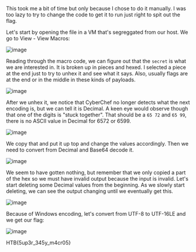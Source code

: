 This took me a bit of time but only because I chose to do it manually. I was too lazy to try to change the code to get it to run just right to spit out the flag.

Let's start by opening the file in a VM that's segreggated from our host. We go to View - View Macros:

![image](https://user-images.githubusercontent.com/80063008/198263734-89303b48-df12-445d-9db8-018d8d022bce.png)

Reading through the macro code, we can figure out that the `secret` is what we are interested in. It is broken up in pieces and hexed. I selected a piece at the end just to try to unhex it and see what it says. Also, usually flags are at the end or in the middle in these kinds of payloads.

![image](https://user-images.githubusercontent.com/80063008/198263958-3eb005f8-059f-4861-a239-db6c69547736.png)

After we unhex it, we notice that CyberChef no longer detects what the next encoding is, but we can tell it is Decimal. A keen eye would observe though that one of the digits is "stuck together". That should be a `65 72` and `65 99`, there is no ASCII value in Decimal for 6572 or 6599. 

![image](https://user-images.githubusercontent.com/80063008/198264519-f6926c64-66bf-44bb-9451-4ab41ee66543.png)

We copy that and put it up top and change the values accordingly. Then we need to convert from Decimal and Base64 decode it.

![image](https://user-images.githubusercontent.com/80063008/198264899-7dd90301-dbb8-4085-a025-025d3f6878ad.png)

We seem to have gotten nothing, but remember that we only copied a part of the hex so we must have invalid output because the input is invalid. Let's start deleting some Decimal values from the beginning. As we slowly start deleting, we can see the output changing until we eventually get this.

![image](https://user-images.githubusercontent.com/80063008/198265105-bbffdd23-5562-4473-aa92-64cf51bea26e.png)

Because of Windows encoding, let's convert from UTF-8 to UTF-16LE and we get our flag:

![image](https://user-images.githubusercontent.com/80063008/198265257-087facf9-98bd-48c8-84c4-e68f39f304b9.png)

HTB{5up3r_345y_m4cr05}
